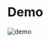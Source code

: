 # Demo

![demo](https://user-images.githubusercontent.com/77568897/221426619-a6244c89-8c0e-43a0-b810-84a25411532e.gif)
